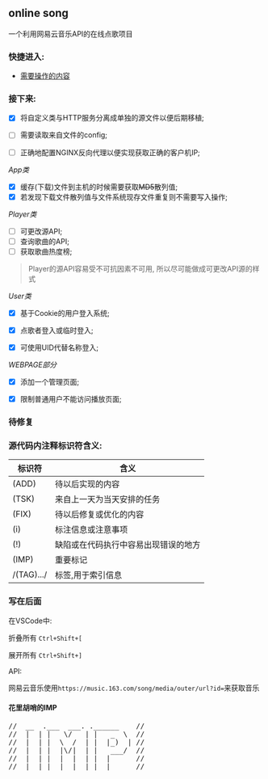 ## online song

一个利用网易云音乐API的在线点歌项目


### 快捷进入:
- [需要操作的内容](./server.mjs)
### 接下来:

- [x] 将自定义类与HTTP服务分离成单独的源文件以便后期移植;
- [ ] 需要读取来自文件的config;

- [ ] 正确地配置NGINX反向代理以便实现获取正确的客户机IP;

*App类*
- [x] 缓存(下载)文件到主机的时候需要获取~~MD5~~散列值;
- [x] 若发现下载文件散列值与文件系统现存文件重复则不需要写入操作;

*Player类*
- [ ] 可更改源API;
- [ ] 查询歌曲的API;
- [ ] 获取歌曲热度榜;

> Player的源API容易受不可抗因素不可用, 所以尽可能做成可更改API源的样式

*User类*
- [x] 基于Cookie的用户登入系统;
- [x] 点歌者登入或临时登入;
- [x] 可使用UID代替名称登入;


*WEBPAGE部分*
- [x] 添加一个管理页面;
- [x] 限制普通用户不能访问播放页面;


### 待修复




### 源代码内注释标识符含义:

| 标识符 | 含义                           |
|-------|--------------------------------|
| (ADD) | 待以后实现的内容                |
| (TSK) | 来自上一天为当天安排的任务       |
| (FIX) | 待以后修复或优化的内容          |
| (i)   | 标注信息或注意事项              |
| (!)   | 缺陷或在代码执行中容易出现错误的地方|
| (IMP) | 重要标记                       |
|/(TAG).../| 标签,用于索引信息               |


### 写在后面
在VSCode中:

折叠所有 `Ctrl+Shift+[`

展开所有 `Ctrl+Shift+]`

API:

网易云音乐使用`https://music.163.com/song/media/outer/url?id=`来获取音乐


#### 花里胡哨的IMP
<pre>
//  __  .___  ___. .______    //
//  |  | |   \/   | |   _  \  //
//  |  | |  \  /  | |  |_)  | //
//  |  | |  |\/|  | |   ___/  //
//  |  | |  |  |  | |  |      //
//  |__| |__|  |__| | _|      //
</pre>
